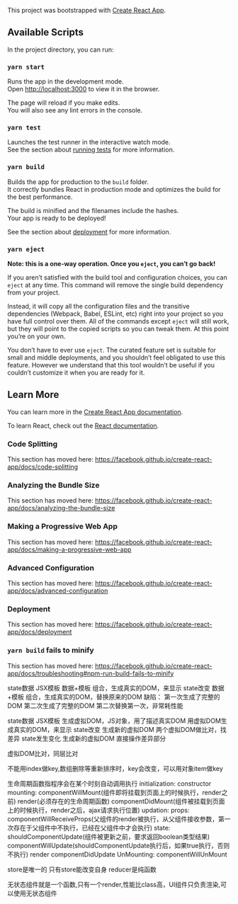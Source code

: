This project was bootstrapped with [Create React App](https://github.com/facebook/create-react-app).

## Available Scripts

In the project directory, you can run:

### `yarn start`

Runs the app in the development mode.<br />
Open [http://localhost:3000](http://localhost:3000) to view it in the browser.

The page will reload if you make edits.<br />
You will also see any lint errors in the console.

### `yarn test`

Launches the test runner in the interactive watch mode.<br />
See the section about [running tests](https://facebook.github.io/create-react-app/docs/running-tests) for more information.

### `yarn build`

Builds the app for production to the `build` folder.<br />
It correctly bundles React in production mode and optimizes the build for the best performance.

The build is minified and the filenames include the hashes.<br />
Your app is ready to be deployed!

See the section about [deployment](https://facebook.github.io/create-react-app/docs/deployment) for more information.

### `yarn eject`

**Note: this is a one-way operation. Once you `eject`, you can’t go back!**

If you aren’t satisfied with the build tool and configuration choices, you can `eject` at any time. This command will remove the single build dependency from your project.

Instead, it will copy all the configuration files and the transitive dependencies (Webpack, Babel, ESLint, etc) right into your project so you have full control over them. All of the commands except `eject` will still work, but they will point to the copied scripts so you can tweak them. At this point you’re on your own.

You don’t have to ever use `eject`. The curated feature set is suitable for small and middle deployments, and you shouldn’t feel obligated to use this feature. However we understand that this tool wouldn’t be useful if you couldn’t customize it when you are ready for it.

## Learn More

You can learn more in the [Create React App documentation](https://facebook.github.io/create-react-app/docs/getting-started).

To learn React, check out the [React documentation](https://reactjs.org/).

### Code Splitting

This section has moved here: https://facebook.github.io/create-react-app/docs/code-splitting

### Analyzing the Bundle Size

This section has moved here: https://facebook.github.io/create-react-app/docs/analyzing-the-bundle-size

### Making a Progressive Web App

This section has moved here: https://facebook.github.io/create-react-app/docs/making-a-progressive-web-app

### Advanced Configuration

This section has moved here: https://facebook.github.io/create-react-app/docs/advanced-configuration

### Deployment

This section has moved here: https://facebook.github.io/create-react-app/docs/deployment

### `yarn build` fails to minify

This section has moved here: https://facebook.github.io/create-react-app/docs/troubleshooting#npm-run-build-fails-to-minify

state数据
JSX模板
数据+模板 组合，生成真实的DOM，来显示
state改变
数据+模板 组合，生成真实的DOM，替换原来的DOM
缺陷：
第一次生成了完整的DOM
第二次生成了完整的DOM
第二次替换第一次，非常耗性能

state数据
JSX模板
生成虚拟DOM，JS对象，用了描述真实DOM
用虚拟DOM生成真实的DOM，来显示
state改变
生成新的虚拟DOM
两个虚拟DOM做比对，找差异
state发生变化
生成新的虚拟DOM
直接操作差异部分

虚拟DOM比对，同层比对

不能用index做key,数组删除等重新排序时，key会改变，可以用对象item做key

生命周期函数指程序会在某个时刻自动调用执行
initialization:
    constructor
mounting:
    componentWillMount(组件即将挂载到页面上的时候执行，render之前)
    render(必须存在的生命周期函数)
    componentDidMount(组件被挂载到页面上的时候执行，render之后，ajax请求执行位置)
updation:
    props:
        componentWillReceiveProps(父组件的render被执行，从父组件接收参数，第一次存在于父组件中不执行，已经在父组件中才会执行)
    state:
        shouldComponentUpdate(组件被更新之前，要求返回boolean类型结果)
        componentWillUpdate(shouldComponentUpdate执行后，如果true执行，否则不执行)
        render
        componentDidUpdate
UnMounting:
     componentWillUnMount


store是唯一的
只有store能改变自身
reducer是纯函数

无状态组件就是一个函数,只有一个render,性能比class高，UI组件只负责渲染,可以使用无状态组件